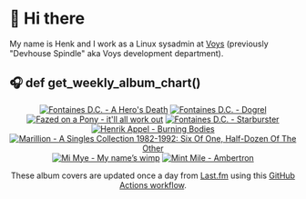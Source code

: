 # 👋 Hi there

My name is Henk and I work as a Linux sysadmin at <a href="https://www.voys.co/about/">Voys</a> (previously "Devhouse Spindle" aka Voys development department).

## 🎧 def get_weekly_album_chart()
<!-- lastfm -->
<p align="center"><a href="https://www.last.fm/music/Fontaines+D.C./A+Hero%27s+Death"><img src="https://lastfm.freetls.fastly.net/i/u/64s/c26a07bde7cb26e937acf90255fdf240.jpg" title="Fontaines D.C. - A Hero's Death"></a> <a href="https://www.last.fm/music/Fontaines+D.C./Dogrel"><img src="https://lastfm.freetls.fastly.net/i/u/64s/a6e4705a174dcf7b423e82ed06038263.jpg" title="Fontaines D.C. - Dogrel"></a> <a href="https://www.last.fm/music/Fazed+on+a+Pony/it%27ll+all+work+out"><img src="https://lastfm.freetls.fastly.net/i/u/64s/e18c87fb0e8142566f0289a149edca3e.jpg" title="Fazed on a Pony - it'll all work out"></a> <a href="https://www.last.fm/music/Fontaines+D.C./Starburster"><img src="https://lastfm.freetls.fastly.net/i/u/64s/bb5b2a615f93ddbd2fa59ebb81890057.jpg" title="Fontaines D.C. - Starburster"></a> <a href="https://www.last.fm/music/Henrik+Appel/Burning+Bodies"><img src="https://lastfm.freetls.fastly.net/i/u/64s/308b0190a04f87cc3654ecd921920451.jpg" title="Henrik Appel - Burning Bodies"></a> <a href="https://www.last.fm/music/Marillion/A+Singles+Collection+1982-1992:+Six+Of+One,+Half-Dozen+Of+The+Other"><img src="https://lastfm.freetls.fastly.net/i/u/64s/477b6d1388bdffcd3c9249a650008af2.jpg" title="Marillion - A Singles Collection 1982-1992: Six Of One, Half-Dozen Of The Other"></a> <a href="https://www.last.fm/music/Mi+Mye/My+name%E2%80%99s+wimp"><img src="https://lastfm.freetls.fastly.net/i/u/64s/c144c74e2caa5355356aa8dd8f97ec7c.jpg" title="Mi Mye - My name’s wimp"></a> <a href="https://www.last.fm/music/Mint+Mile/Ambertron"><img src="https://lastfm.freetls.fastly.net/i/u/64s/05911d50209241c1f4f3488c77fa848e.jpg" title="Mint Mile - Ambertron"></a> </p>

<p align="center">These album covers are updated once a day from <a href="https://www.last.fm/user/hbokh">Last.fm</a> using this <a href="https://github.com/marketplace/actions/lastfm-to-markdown">GitHub Actions workflow</a>.</p>
